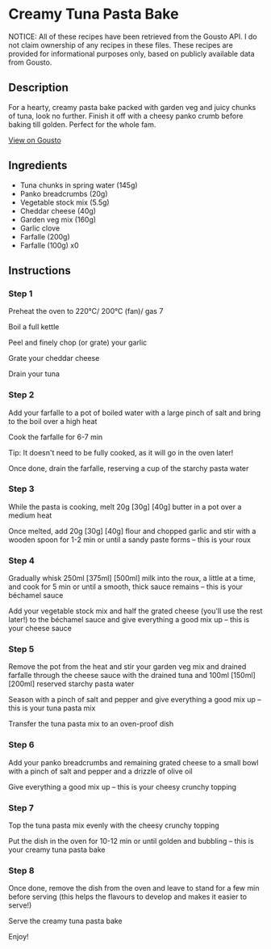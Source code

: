 # Creamy Tuna Pasta Bake

NOTICE: All of these recipes have been retrieved from the Gousto API. I do not claim ownership of any recipes in these files. These recipes are provided for informational purposes only, based on publicly available data from Gousto.

## Description

For a hearty, creamy pasta bake packed with garden veg and juicy chunks of tuna, look no further. Finish it off with a cheesy panko crumb before baking till golden. Perfect for the whole fam.

[View on Gousto](https://www.gousto.co.uk/recipes/cookbook/creamy-tuna-pasta-bake)

## Ingredients

- Tuna chunks in spring water (145g)
- Panko breadcrumbs (20g)
- Vegetable stock mix (5.5g)
- Cheddar cheese (40g)
- Garden veg mix (160g)
- Garlic clove
- Farfalle (200g)
- Farfalle (100g) x0

## Instructions


### Step 1

Preheat the oven to 220°C/ 200°C (fan)/ gas 7

Boil a full kettle

Peel and finely chop (or grate) your garlic

Grate your cheddar cheese

Drain your tuna


### Step 2

Add your farfalle to a pot of boiled water with a large pinch of salt and bring to the boil over a high heat

Cook the farfalle for 6-7 min

Tip: It doesn't need to be fully cooked, as it will go in the oven later!

Once done, drain the farfalle, reserving a cup of the starchy pasta water


### Step 3

While the pasta is cooking, melt 20g <span class="text-purple">[30g]</span> <span class="text-danger">[40g]</span> butter in a pot over a medium heat

Once melted, add 20g <span class="text-purple">[30g]</span> <span class="text-danger">[40g]</span> flour and chopped garlic and stir with a wooden spoon for 1-2 min or until a sandy paste forms – this is your roux


### Step 4

Gradually whisk 250ml<span class="text-purple"> [375ml]</span> <span class="text-danger">[500ml]</span> milk into the roux, a little at a time, and cook for 5 min or until a smooth, thick sauce remains – this is your béchamel sauce

Add your vegetable stock mix and half the grated cheese (you'll use the rest later!) to the béchamel sauce and give everything a good mix up – this is your cheese sauce


### Step 5

Remove the pot from the heat and stir your garden veg mix and drained farfalle through the cheese sauce with the drained tuna and 100ml <span class="text-purple">[150ml]</span> <span class="text-danger">[200ml] </span>reserved starchy pasta water

Season with a pinch of salt and pepper and give everything a good mix up – this is your tuna pasta mix

Transfer the tuna pasta mix to an oven-proof dish


### Step 6

Add your panko breadcrumbs and remaining grated cheese to a small bowl with a pinch of salt and pepper and a drizzle of olive oil

Give everything a good mix up – this is your cheesy crunchy topping


### Step 7

Top the tuna pasta mix evenly with the cheesy crunchy topping

Put the dish in the oven for 10-12 min or until golden and bubbling – this is your creamy tuna pasta bake

### Step 8

Once done, remove the dish from the oven and leave to stand for a few min before serving (this helps the flavours to develop and makes it easier to serve!)

Serve the creamy tuna pasta bake

Enjoy!

